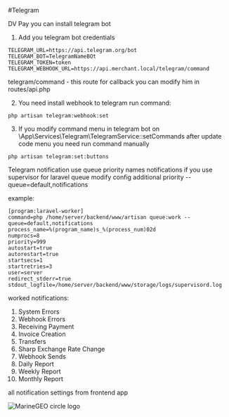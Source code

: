 #Telegram

DV Pay you can install telegram bot

1. Add you telegram bot credentials

```
TELEGRAM_URL=https://api.telegram.org/bot
TELEGRAM_BOT=TelegramNameBOt
TELEGRAM_TOKEN=token
TELEGRAM_WEBHOOK_URL=https://api.merchant.local/telegram/command
```
telegram/command - this route for callback you can modify him in routes/api.php

2. You need install webhook to telegram run command: 

```
php artisan telegram:webhook:set
```
3. If you modify command menu in telegram bot on 
   \App\Services\Telegram\TelegramService::setCommands
after update code menu you need run command manually

```
php artisan telegram:set:buttons
```

Telegram notification use queue priority names notifications if you use supervisor for laravel queue modify config 
additional priority --queue=default,notifications

example:
```
[program:laravel-worker]
command=php /home/server/backend/www/artisan queue:work --queue=default,notifications
process_name=%(program_name)s_%(process_num)02d
numprocs=8
priority=999
autostart=true
autorestart=true
startsecs=1
startretries=3
user=server
redirect_stderr=true
stdout_logfile=/home/server/backend/www/storage/logs/supervisord.log
```

worked notifications:

1. System Errors
2. Webhook Errors
3. Receiving Payment
4. Invoice Creation
5. Transfers
6. Sharp Exchange Rate Change
7. Webhook Sends
8. Daily Report
9. Weekly Report
10. Monthly Report

all notification settings from frontend app

![MarineGEO circle logo](/assets/img/MarineGEO_logo.png "MarineGEO logo")

